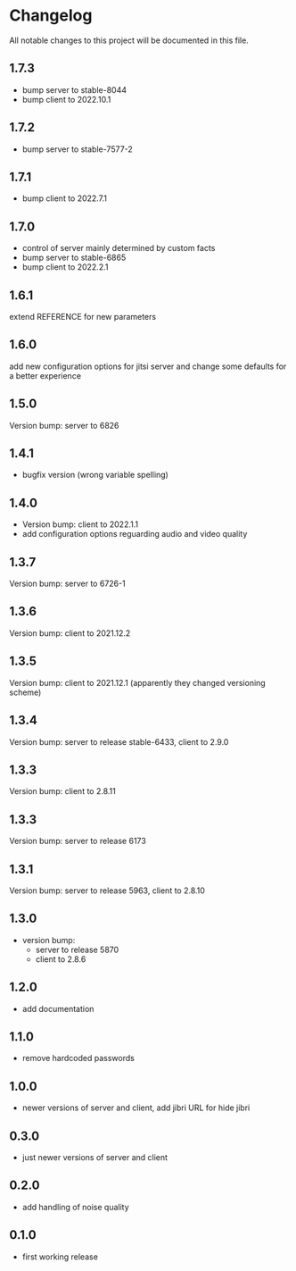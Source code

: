 # Changelog

All notable changes to this project will be documented in this file.

## 1.7.3

* bump server to stable-8044
* bump client to 2022.10.1

## 1.7.2

* bump server to stable-7577-2

## 1.7.1

* bump client to 2022.7.1

## 1.7.0

* control of server mainly determined by custom facts
* bump server to stable-6865
* bump client to 2022.2.1

## 1.6.1

extend REFERENCE for new parameters

## 1.6.0

add new configuration options for jitsi server and change some defaults for a better experience

## 1.5.0

Version bump: server to 6826

## 1.4.1

* bugfix version (wrong variable spelling)

## 1.4.0

* Version bump: client to 2022.1.1
* add configuration options reguarding audio and video quality

## 1.3.7

Version bump: server to 6726-1

## 1.3.6

Version bump: client to 2021.12.2

## 1.3.5

Version bump: client to 2021.12.1 (apparently they changed versioning scheme)

## 1.3.4

Version bump: server to release stable-6433, client to 2.9.0

## 1.3.3

Version bump: client to 2.8.11

## 1.3.3

Version bump: server to release 6173

## 1.3.1

Version bump: server to release 5963, client to 2.8.10

## 1.3.0

* version bump:
    * server to release 5870
    * client to 2.8.6

## 1.2.0

* add documentation

## 1.1.0

* remove hardcoded passwords

## 1.0.0

* newer versions of server and client, add jibri URL for hide jibri

## 0.3.0

* just newer versions of server and client

## 0.2.0

* add handling of noise quality

## 0.1.0

* first working release
